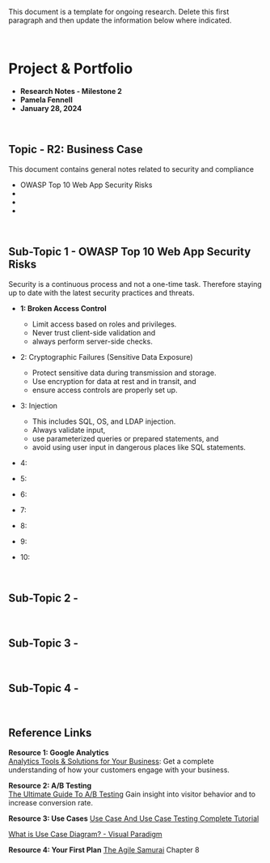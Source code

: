 This document is a template for ongoing research. Delete this first paragraph and then update the information below where indicated. 


<br>

# Project & Portfolio 

* **Research Notes - Milestone 2**
* **Pamela Fennell**
* **January 28, 2024**

<br>


## Topic - R2: Business Case
This document contains general notes related to security and compliance
-  OWASP Top 10 Web App Security Risks
- 
- 
- 


<br>

## Sub-Topic 1 - OWASP Top 10 Web App Security Risks
Security is a continuous process and not a one-time task. Therefore staying up to date with the latest security practices and threats.

* **1: Broken Access Control** 
    - Limit access based on roles and privileges. 
    - Never trust client-side validation and 
    - always perform server-side checks.


* 2: Cryptographic Failures (Sensitive Data Exposure)
    - Protect sensitive data during transmission and storage. 
    - Use encryption for data at rest and in transit, and 
    - ensure access controls are properly set up.

* 3: Injection
    - This includes SQL, OS, and LDAP injection. 
    - Always validate input, 
    - use parameterized queries or prepared statements, and 
    - avoid using user input in dangerous places like SQL statements.

* 4:

* 5: 

* 6:

* 7:

* 8:

* 9:

* 10:



<br>

## Sub-Topic 2 -  

<br>

## Sub-Topic 3 - 

<br>

## Sub-Topic 4 - 
    
<br>

## Reference Links

**Resource 1: Google Analytics**  
[Analytics Tools & Solutions for Your Business](https://marketingplatform.google.com/about/analytics/benefits/): Get a complete understanding of how your customers engage with your business.

**Resource 2: A/B Testing**    
[The Ultimate Guide To A/B Testing](https://www.smashingmagazine.com/2010/06/the-ultimate-guide-to-a-b-testing/) Gain insight into visitor behavior and to increase conversion rate. 

**Resource 3: Use Cases**
[Use Case And Use Case Testing Complete Tutorial](https://www.softwaretestinghelp.com/use-case-testing/)

[What is Use Case Diagram? - Visual Paradigm](https://www.visual-paradigm.com/guide/uml-unified-modeling-language/what-is-use-case-diagram/)

**Resource 4: Your First Plan**
[The Agile Samurai](https://learning.oreilly.com/library/view/the-agile-samurai/9781680500066/f_0056.html) Chapter 8
